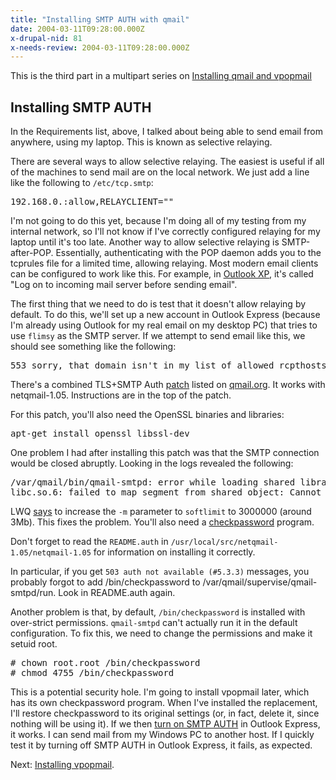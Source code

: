 ```yaml
---
title: "Installing SMTP AUTH with qmail"
date: 2004-03-11T09:28:00.000Z
x-drupal-nid: 81
x-needs-review: 2004-03-11T09:28:00.000Z
---
```

This is the third part in a multipart series on [Installing qmail and vpopmail](/node/view/165)

## Installing SMTP AUTH

In the Requirements list, above, I talked about being able to send email from anywhere, using my laptop. This is known as selective relaying.

There are several ways to allow selective relaying. The easiest is useful if all of the machines to send mail are on the local network. We just add a line like the following to `/etc/tcp.smtp`:

<pre>192.168.0.:allow,RELAYCLIENT=""</pre>

I'm not going to do this yet, because I'm doing all of my testing from my internal network, so I'll not know if I've correctly configured relaying for my laptop until it's too late.
Another way to allow selective relaying is SMTP-after-POP. Essentially, authenticating with the POP daemon adds you to the tcprules file for a limited time, allowing relaying. Most modern email clients can be configured to work like this. For example, in [Outlook XP](/images/946aa447a66295f55baa9ba0a0ebf32f-169.jpg), it's called "Log on to incoming mail server before sending email".

The first thing that we need to do is test that it doesn't allow relaying by default. To do this, we'll set up a new account in Outlook Express (because I'm already using Outlook for my real email on my desktop PC) that tries to use `flimsy` as the SMTP server. If we attempt to send email like this, we should see something like the following:

<pre>553 sorry, that domain isn't in my list of allowed rcpthosts (#5.7.1)</pre>

There's a combined TLS+SMTP Auth [patch](http://shupp.org/patches/netqmail-1.05-tls-smtpauth-20040207.patch) listed on [qmail.org](http://www.qmail.org/netqmail/). It works with netqmail-1.05\. Instructions are in the top of the patch.

For this patch, you'll also need the OpenSSL binaries and libraries:

<pre>apt-get install openssl libssl-dev</pre>

One problem I had after installing this patch was that the SMTP connection would be closed abruptly. Looking in the logs revealed the following:

<pre>/var/qmail/bin/qmail-smtpd: error while loading shared libraries:
libc.so.6: failed to map segment from shared object: Cannot allocate memory</pre>

LWQ [says](http://www.lifewithqmail.org/lwq.html#supervise-tree) to increase the `-m` parameter to `softlimit` to 3000000 (around 3Mb). This fixes the problem.
You'll also need a [checkpassword](http://cr.yp.to/checkpwd.html) program.

Don't forget to read the `README.auth` in `/usr/local/src/netqmail-1.05/netqmail-1.05` for information on installing it correctly.

In particular, if you get `503 auth not available (#5.3.3)` messages, you probably forgot to add /bin/checkpassword to /var/qmail/supervise/qmail-smtpd/run. Look in README.auth again.

Another problem is that, by default, `/bin/checkpassword` is installed with over-strict permissions. `qmail-smtpd` can't actually run it in the default configuration. To fix this, we need to change the permissions and make it setuid root.

<pre># chown root.root /bin/checkpassword
# chmod 4755 /bin/checkpassword</pre>

This is a potential security hole. I'm going to install vpopmail later, which has its own checkpassword program. When I've installed the replacement, I'll restore checkpassword to its original settings (or, in fact, delete it, since nothing will be using it).
If we then [turn on SMTP AUTH](/images/ab44157cb410409dc6a8033aeb7fccf3-168.jpg) in Outlook Express, it works. I can send mail from my Windows PC to another host. If I quickly test it by turning off SMTP AUTH in Outlook Express, it fails, as expected.

Next: [Installing vpopmail](/node/view/170).
